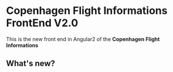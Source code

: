 # Copenhagen Flight Informations FrontEnd V2.0

This is the new front end in Angular2 of the **Copenhagen Flight Informations**

## What's new? 

